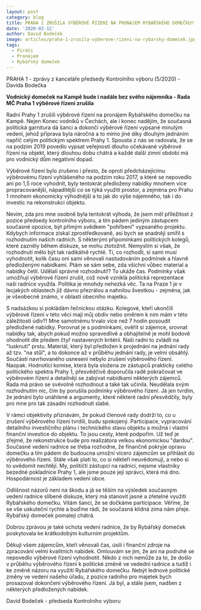 ```yaml
---
layout: post
category: blog
title: PRAHA 1 ZRUŠILA VÝBĚROVÉ ŘÍZENÍ NA PRONÁJEM RYBÁŘSKÉHO DOMEČKU‼️
date: '2020-02-12'
author: David Bodeček
image: articles/praha-1-zrusila-vyberove-rizeni-na-rybarsky-domecek.jpg
tags:
  - Piráti
  - Pronájem
  - Rybářský domeček
---
```

PRAHA 1 - zprávy z kanceláře předsedy Kontrolního výboru (5/2020) - Davida Bodečka

**Vodnický domeček na Kampě bude i nadále bez svého nájemníka - Rada MČ Praha 1 výběrové řízení zrušila**

Radní Prahy 1  zrušili výběrové řízení na pronájem Rybářského domečku na Kampě. Nejen Konec vodníků v Čechách, ale i konec nadějím, že současná politická garnitura dá šanci a dokončí výběrové řízení vypsané minulým vedení, jehož příprava byla náročná a to mimo jiné díky dlouhým jednáním napříč celým politickým spektrem Prahy 1. Spousta z nás se radovala, že se na podzim 2019 povedlo vypsat veřejností dlouho očekávané výběrové řízení na objekt, který dlouhou dobu chátrá a každé další zimní období má pro vodnický dům negativní dopad.

Výběrové řízení bylo zrušeno i přesto, že oproti předcházejícímu výběrovému řízení vyhlášeného na podzim roku 2017, a které se nepovedlo ani po 1,5 roce vyhodnit, byly tentokrát předloženy nabídky mnohem více propracovanější, nápaditější co se týká využití prostor, a zejména pro Prahu 1 mnohem ekonomicky výhodnější a to jak do výše nájemného, tak i do investic na rekonstrukci objektu.

Nevím, zda pro mne osobně byla tentokrát výhoda, že jsem měl příležitost z pozice předsedy kontrolního výboru, a tím pádem jediným zástupcem současné opozice, být přímým svědkem "pohřbení" vypsaného projektu. Kdybych informace získal zprostředkovaně, asi bych se snadněji smířil s rozhodnutím našich radních. S některými připomínkami politických kolegů, které zazněly během diskuze, se mohu ztotožnit. Nemyslím si však, že rozhodnutí mělo být tak radikálně rychlé. Ti, co rozhodli, si sami musí vyhodnotit, kolik času oni sami věnovali nastudováním podmínek a hlavně předloženými nabídkami. Ptám se sám sebe, zda všichni vůbec material a nabídky četli. Udělali správné rozhodnutí!? To ukáže čas. Podmínky však umožňují výběrové řízení zrušit, což nově vzniklá politická reprezentace naší radnice využila. Politika je mnohdy nehezká věc. Ta na Praze 1 je v lecjakých oblastech již dávno přezrálou a nahnilou švestkou - zejména, jak je všeobecně známo, v oblasti obecního majetku.

S nadsázkou si pokládám řečnickou otázku. Kolegové, kteří ukončili výběrové řízení v této věci mají můj obdiv nebo směrem k nim mám v této záležitosti údiv?! Mne samotnému trvalo více než 7 hodin posoudit předložené nabídky. Porovnat je s podmínkami, ověřit si zájemce, srovnat nabídky tak, abych pokud možno spravedlivě a obhajitelně je mohl bodově ohodnotit dle předem čtyř nastavených kritérií. Naši radní to zvládli na "lusknutí" prstu. Materiál, který byl předložen k projednání na jednání rady až tzv. "na stůl", a to dokonce až v průběhu jednání rady, je velmi obsáhlý. Součástí navrhovaného usnesení nebylo zrušení výběrového řízení. Naopak. Hodnotící komise, která byla složena ze zástupců prakticky celého politického spektra Prahy 1, přesvědčivě doporučila radě pokračovat ve výběrovém řízení a detailněji se zabývat nabídkami některých zájemců. Rada má právo se svévolně rozhodnout a také tak učinila. Neudělala svým rozhodnutím nic, čím by porušila podmínky výběrového řízení. Já jen tvrdím, že jednání bylo unáhlené a argumenty, které některé radní přesvědčily, byly pro mne pro tak zásadní rozhodnutí slabé.

V rámci objektivity přiznávám, že pokud členové rady dodrží to, co u zrušení výběrového řízení tvrdili, budu spokojený. Participace, vypracování detailního investičního plánu i technického stavu objektu a možná i vlastní finanční investice do objektu. To jsou cesty, které podpořím. Už teď je zřejmé, že rekonstrukce bude pro realizátora velkou ekonomickou "dardou". Současné vedení radnice se třeba rozhodne, že finančně pokryje opravu domečku a tím pádem do budoucna umožní vícero zájemcům se přihlásit do výběrového řízení. Stále však platí to, co si někteří neuvědomují, a nebo si to uvědomit nechtějí. My, političtí zástupci na radnici, nejsme vlastníky bezedné pokladnice Prahy 1, ale jsme pouze její správci, která má dno. Hospodárnost je základem vedení obce.

Odlišnost názorů není na škodu a já se těším na výsledek současným vedení radnice slíbené diskuze, který má stanovit jasné a zřetelné využití Rybářského domečku. Vítám šanci, že se dočkáme participace. Věřme, že se vše uskuteční rychle a buďme rádi, že současná klidná zima nám přeje. Rybářský domeček pomaleji chátrá.

Dobrou zprávou je také ochota vedení radnice, že by Rybářský domeček poskytovala ke krátkodobým kulturním projektům.

Děkuji všem zájemcům, kteří věnovali čas, úsilí i finanční zdroje na zpracování velmi kvalitních nabídek. Omlouvám se jim, že ani na podruhé se nepovedlo výběrové řízení vyhodnotit. Nikdo z nich nemůže za to, že došlo v průběhu výběrového řízení k politické změně ve vedední radnice a tudíž i ke změně názoru na využití Rybářského domečku. Nebýt lednové politické změny ve vedení našeho úřadu, z pozice radního pro majetek bych prosazoval dokončení výběrového řízení. Já byl, a stále jsem, nadšen z některých předložených nabídek.

David Bodeček - předseda Kontrolního výboru
